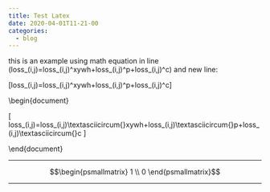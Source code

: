 ```yaml
---
title: Test Latex
date: 2020-04-01T11-21-00
categories: 
  - blog
---
```


this is an example using math equation in line \(loss_(i,j)=loss_(i,j)^xywh+loss_(i,j)^p+loss_(i,j)^c\) and new line:

\[loss_(i,j)=loss_(i,j)^xywh+loss_(i,j)^p+loss_(i,j)^c\]

\begin{document}



\[
loss\_(i,j)=loss\_(i,j)\textasciicircum{}xywh+loss\_(i,j)\textasciicircum{}p+loss\_(i,j)\textasciicircum{}c
\]






\end{document}


---

$$\begin{psmallmatrix} 1 \\ 0 \end{psmallmatrix}$$

---
